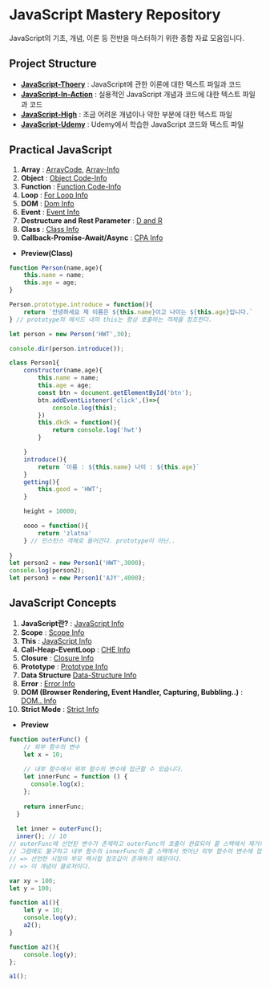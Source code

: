 # JavaScript Mastery Repository
JavaScript의 기초, 개념, 이론 등 전반을 마스터하기 위한 종합 자료 모음입니다.


## Project Structure
- **[JavaScript-Thoery](https://github.com/hongwontae/JavaScript/tree/main/JS-Theory)** : JavaScript에 관한 이론에 대한 텍스트 파일과 코드
- **[JavaScript-In-Action](https://github.com/hongwontae/JavaScript/tree/main/JavaScript-In-Action)** : 실용적인 JavaScript 개념과 코드에 대한 텍스트 파일과 코드
- **[JavaScript-High](https://github.com/hongwontae/JavaScript/tree/main/JavaScript-High)** : 조금 어려운 개념이나 약한 부분에 대한 텍스트 파일
- **[JavaScript-Udemy](https://github.com/hongwontae/JavaScript/tree/main/JavaScript-Udemy)** : Udemy에서 학습한 JavaScript 코드와 텍스트 파일


## Practical JavaScript
1. **Array** : [ArrayCode](https://github.com/hongwontae/JavaScript/blob/main/JavaScript-In-Action/Array/includes-reverse-reduce-split-join-some-every.js), [Array-Info](https://github.com/hongwontae/JavaScript/blob/main/JavaScript-In-Action/Array/ArrayMethod.txt)
2. **Object** : [Object Code-Info](https://github.com/hongwontae/JavaScript/blob/main/JavaScript-In-Action/object/app.js)
3. **Function** : [Function Code-Info](https://github.com/hongwontae/JavaScript/blob/main/JavaScript-In-Action/function/function1.js)
4. **Loop** : [For Loop Info](https://github.com/hongwontae/JavaScript/tree/main/JavaScript-In-Action/Loop)
5. **DOM** : [Dom Info](https://github.com/hongwontae/JavaScript/tree/main/JavaScript-In-Action/DOM)
6. **Event** : [Event Info](https://github.com/hongwontae/JavaScript/tree/main/JavaScript-In-Action/event)
7. **Destructure and Rest Parameter** : [D and R](https://github.com/hongwontae/JavaScript/tree/main/JavaScript-In-Action/DestructorAndRest)
8. **Class** : [Class Info](https://github.com/hongwontae/JavaScript/tree/main/JavaScript-In-Action/class)
9. **Callback-Promise-Await/Async** : [CPA Info](https://github.com/hongwontae/JavaScript/tree/main/JavaScript-In-Action/Promise)

- **Preview(Class)**
```javascript
function Person(name,age){
    this.name = name;
    this.age = age;
}

Person.prototype.introduce = function(){
    return `안녕하세요 제 이름은 ${this.name}이고 나이는 ${this.age}입니다.`
} // prototype의 메서드 내의 this는 항상 호출하는 객체를 참조한다.

let person = new Person('HWT',30);

console.dir(person.introduce());

class Person1{
    constructor(name,age){
        this.name = name;
        this.age = age; 
        const btn = document.getElementById('btn');
        btn.addEventListener('click',()=>{
            console.log(this);
        })
        this.dkdk = function(){
            return console.log('hwt')
        }

    }
    introduce(){
        return `이름 : ${this.name} 나이 : ${this.age}`
    }
    getting(){
        this.good = 'HWT';
    }

    height = 10000;

    oooo = function(){
        return 'zlatna'
    } // 인스턴스 객체로 들어간다. prototype이 아닌..
    
}
let person2 = new Person1('HWT',3000);
console.log(person2);
let person3 = new Person1('AJY',4000);
```

## JavaScript Concepts
1. **JavaScript란?** : [JavaScript Info](https://github.com/hongwontae/JavaScript/blob/main/JavaScript-Udemy/JavaScriptMEMO/JavaScript%20Section%201%20(1~14)%20JS%20%EC%9D%B4%EB%A1%A0.txt)
2. **Scope** : [Scope Info](https://github.com/hongwontae/JavaScript/tree/main/JS-Theory/JS-Scope)
3. **This** : [JavaScript Info](https://github.com/hongwontae/JavaScript/tree/main/JS-Theory/JS-This)
4. **Call-Heap-EventLoop** : [CHE Info](https://github.com/hongwontae/JavaScript/tree/main/JS-Theory/JS-CallHeap-EventLoop)
5. **Closure** : [Closure Info](https://github.com/hongwontae/JavaScript/tree/main/JS-Theory/JS-Closure)
6. **Prototype** : [Prototype Info](https://github.com/hongwontae/JavaScript/tree/main/JS-Theory/JS-Prototype)
7. **Data Structure** [Data-Structure Info](https://github.com/hongwontae/JavaScript/blob/main/JS-Theory/JS-Variable-Structure/JS-Variable-Process.txt)
8. **Error** : [Error Info](https://github.com/hongwontae/JavaScript/tree/main/JS-Theory/JS-Error)
9. **DOM (Browser Rendering, Event Handler, Capturing, Bubbling..)** : [DOM.. Info](https://github.com/hongwontae/JavaScript/tree/main/JS-Theory/JS-DOM)
10. **Strict Mode** : [Strict Info](https://github.com/hongwontae/JavaScript/tree/main/JS-Theory/JS-use-strict)

- **Preview**
```javascript
function outerFunc() {
    // 외부 함수의 변수
    let x = 10;
  
    // 내부 함수에서 외부 함수의 변수에 접근할 수 있습니다.
    let innerFunc = function () {
      console.log(x);
    };
  
    return innerFunc;
  }
  
  let inner = outerFunc();
  inner(); // 10
// outerFunc에 선언된 변수가 존재하고 outerFunc의 호출이 완료되어 콜 스택에서 제거되었다.
// 그럼에도 불구하고 내부 함수의 innerFunc이 콜 스택에서 벗어난 외부 함수의 변수에 접근할 수 있다.
// => 선언한 시점의 부모 렉시컬 참조값이 존재하기 떄문이다.
// => 이 개념이 클로저이다.

var xy = 100;
let y = 100;

function a1(){
    let y = 10;
    console.log(y);
    a2();
}

function a2(){
    console.log(y);
};

a1();
```
